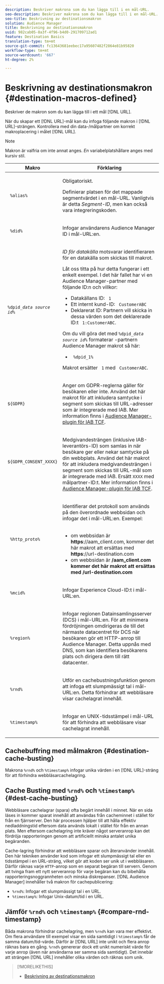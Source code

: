 ```yaml
---
description: Beskriver makrona som du kan lägga till i en mål-URL.
seo-description: Beskriver makrona som du kan lägga till i en mål-URL.
seo-title: Beskrivning av destinationsmakron
solution: Audience Manager
title: Beskrivning av destinationsmakron
uuid: 982cab05-8a3f-4f96-b4d0-291709712ad1
feature: Destination Basics
translation-type: tm+mt
source-git-commit: fc13643681eebec17a95607482f2864e81b95820
workflow-type: tm+mt
source-wordcount: '667'
ht-degree: 2%

---
```



# Beskrivning av destinationsmakron {#destination-macros-defined}

Beskriver de makron som du kan lägga till i ett mål [!DNL URL].

<!-- destination-macros.xml -->

När du skapar ett [!DNL URL]-mål kan du infoga följande makron i [!DNL URL]-strängen. Kontrollera med din data-/målpartner om korrekt makroplacering i målet [!DNL URL].

>[!NOTE]
>
>Makron är valfria om inte annat anges. *En* variabelplatshållare anges med kursiv stil.

<table id="table_2C532EFB9DAE41B08714753EBD7DFB05"> 
 <thead> 
  <tr> 
   <th colname="col1" class="entry"> Makro </th> 
   <th colname="col2" class="entry"> Förklaring </th> 
  </tr> 
 </thead>
 <tbody> 
  <tr> 
   <td colname="col1"> <p> <code> %alias%</code> </p> </td> 
   <td colname="col2"> <p>Obligatoriskt. </p> <p>Definierar platsen för det mappade segmentvärdet i en mål-URL. Vanligtvis är detta <i>Segment-ID</i>, men kan också vara integreringskoden. </p> </td> 
  </tr> 
  <tr> 
   <td colname="col1"> <p> <code> %did%</code> </p> </td> 
   <td colname="col2"> <p>Infogar användarens <span class="keyword"> Audience Manager</span> ID i mål-URL:en. </p> </td> 
  </tr> 
  <tr> 
   <td colname="col1"> <p> <code>%dpid_<i>data source id</i>%</code> </p> </td> 
   <td colname="col2"> <p><i>ID för datakälla</i> motsvarar identifieraren för en datakälla som skickas till makrot. </p> <p>Låt oss titta på hur detta fungerar i ett enkelt exempel. I det här fallet har vi en <span class="keyword"> Audience Manager</span>-partner med följande ID:n och villkor: </p> 
    <ul id="ul_697508B437EB4090B121AFA5D519AFBE"> 
     <li id="li_32D9F72A7D1543A892DC7E1529E98A96">Datakällans ID: <code> 1</code> </li> 
     <li id="li_099F5B63D2244B5AADA9B26CB6152E6B">Ett internt kund-ID: <code> CustomerABC</code> </li> 
     <li id="li_0D9FE501C16444DDB388C8E934E5A8C6">Deklarerat ID: Partnern vill skicka in dessa värden som det deklarerade ID:t <code> 1:CustomerABC</code>. </li> 
    </ul> <p>Om du vill göra det med <code>%dpid_<i>data source id</i>%</code> formaterar <span class="keyword">-partnern Audience Manager</span> makrot så här: </p> 
    <ul class="simplelist"> 
     <li> <code> %dpid_1%</code> </li> 
    </ul> <p>Makrot ersätter <code> 1</code> med <code> CustomerABC</code>. </p> </td> 
  </tr> 
  <tr>
    <td><p><code>${GDPR}</code></p></td>
    <td><p>Anger om GDPR-reglerna gäller för besökaren eller inte. Använd det här makrot för att inkludera samtycke i segment som skickas till URL-adresser som är integrerade med IAB. Mer information finns i <a href="../../overview/data-security-and-privacy/aam-iab-plugin.md">Audience Manager-plugin för IAB TCF</a>.</p></td>
  </tr>
   <tr>
    <td><code>${GDPR_CONSENT_XXXX}</code></p></td>
    <td><p>Medgivandesträngen (inklusive IAB-leverantörs-ID) som samlas in när besökare ger eller nekar samtycke på din webbplats. Använd det här makrot för att inkludera medgivandesträngen i segment som skickas till URL-mål som är integrerade med IAB. Ersätt <code>XXXX</code> med målpartner-ID:t. Mer information finns i <a href="../../overview/data-security-and-privacy/aam-iab-plugin.md">Audience Manager-plugin för IAB TCF</a>. </p></td>
  </tr>
  <tr> 
   <td colname="col1"> <p><code> %http_proto%</code> </p> </td> 
   <td colname="col2"> <p>Identifierar det protokoll som används på den överordnade webbsidan och infogar det i mål-URL:en. Exempel:
     <br> 
     <ul id="ul_026F56EC46E94D9EB1153557C0F65325"> 
      <li id="li_B41EF140CC274CB68FE7213DD8B908C0">om webbsidan är <b>https</b>://aam_client.com, kommer det här makrot att ersättas med <b>https</b>://url-destination.com </li> 
      <li id="li_BDCD6EA69B004A92BA6981952341BD77">om webbsidan är <b>/aam_client.com kommer det här makrot att ersättas med <b>/url-destination.com</b></b> </li> 
     </ul> </p> </td> 
  </tr> 
  <tr> 
   <td colname="col1"> <p><code> %mcid%</code> </p> </td> 
   <td colname="col2"> <p>Infogar Experience Cloud-ID:t <span class="keyword"> i mål-URL:en.</span> </p> </td> 
  </tr> 
  <tr> 
   <td colname="col1"> <p><code> %region%</code> </p> </td> 
   <td colname="col2"> <p>Infogar regionen <span class="wintitle"> Datainsamlingsserver (DCS)</span> i mål-URL:en. För att minimera fördröjningen omdirigeras de till det närmaste datacentret för <span class="wintitle"> DCS</span> när besökaren gör ett HTTP-anrop till <span class="keyword"> Audience Manager</span>. Detta uppnås med DNS, som kan identifiera besökarens plats och dirigera dem till rätt datacenter. </p> </td> 
  </tr> 
  <tr> 
   <td colname="col1"> <p> <code> %rnd%</code> </p> </td> 
   <td colname="col2"> <p>Utför en cachebustningsfunktion genom att infoga ett slumpmässigt tal i mål-URL:en. Detta förhindrar att webbläsare visar cachelagrat innehåll. </p> </td> 
  </tr> 
  <tr> 
   <td colname="col1"> <p> <code> %timestamp%</code> </p> </td> 
   <td colname="col2"> <p>Infogar en UNIX-tidsstämpel i mål-URL för att förhindra att webbläsare visar cachelagrat innehåll. </p> </td> 
  </tr> 
 </tbody> 
</table>

## Cachebuffring med målmakron {#destination-cache-busting}

Makrona `%rnd%` och `%timestamp%` infogar unika värden i en [!DNL URL]-sträng för att förhindra webbläsarcachelagring.

## Cache Busting med `%rnd%` och `%timestamp%` {#dest-cache-busting}

<!-- c_dest_cache_busting.xml -->

Webbläsare cachelagrar (spara) ofta begärt innehåll i minnet. När en sida läses in kommer sparat innehåll att användas från cacheminnet i stället för från en fjärrserver. Den här processen hjälper till att hålla effektiv nedladdningstid eftersom data används lokalt i stället för från en annan plats. Men eftersom cachelagring inte kräver något serveranrop kan det fördröja rapporteringen genom att artificiellt minska antalet unika begäranden.

Cache-lagring förhindrar att webbläsare sparar och återanvänder innehåll. Den här tekniken använder kod som infogar ett slumpmässigt tal eller en tidsstämpel i en URL-sträng, vilket gör att koden ser unik ut i webbläsaren. Därför räknas varje `HTTP`-anrop som en separat begäran till servern. Genom att tvinga fram ett nytt serveranrop för varje begäran kan du bibehålla rapporteringsnoggrannheten och minska diskrepanser. [!DNL Audience Manager] innehåller två makron för cachepublicering:

* `%rnd%`: Infogar ett slumpmässigt tal i en URL.
* `%timestamp%`: Infogar Unix-datum/tid i en URL.

## Jämför `%rnd%` och `%timestamp%` {#compare-rnd-timestamp}

Båda makrona förhindrar cachelagring, men `%rnd%` kan vara mer effektivt. Om flera användare till exempel visar en sida samtidigt i `%timestamp%` får de samma datum/tid-värde. Därför är [!DNL URL] inte unikt och flera anrop räknas bara en gång. `%rnd%` genererar dock ett unikt numeriskt värde för varje anrop (även när användarna ser samma sida samtidigt). Det innebär att strängen [!DNL URL] innehåller olika värden och räknas som unik.

>[!MORELIKETHIS]
>
>* [Beskrivning av destinationsmakron](../../features/destinations/destination-macros.md#destination-macros-defined)